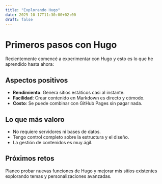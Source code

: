 ```yaml
---
title: "Explorando Hugo"
date: 2025-10-17T11:30:00+02:00
draft: false
---
```


# Primeros pasos con Hugo

Recientemente comencé a experimentar con Hugo y esto es lo que he aprendido hasta ahora:

## Aspectos positivos

- **Rendimiento**: Genera sitios estáticos casi al instante.
- **Facilidad**: Crear contenido en Markdown es directo y cómodo.
- **Costo**: Se puede combinar con GitHub Pages sin pagar nada.

## Lo que más valoro

- No requiere servidores ni bases de datos.
- Tengo control completo sobre la estructura y el diseño.
- La gestión de contenidos es muy ágil.

## Próximos retos

Planeo probar nuevas funciones de Hugo y mejorar mis sitios existentes explorando temas y personalizaciones avanzadas.

